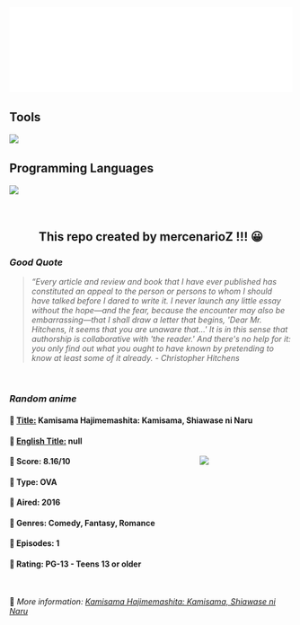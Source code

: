 
<img src="svg/nai.svg" />

<p>
  <h2>Tools</h2>
  <a href="https://skillicons.dev">
    <img src="https://skillicons.dev/icons?i=git,bash,vim,ubuntu,tensorflow,pytorch,docker,raspberrypi" />
  </a>

  <br />

  <h2>Programming Languages</h2>

  <a href="https://skillicons.dev">
    <img src="https://skillicons.dev/icons?i=python,c,cpp" />
  </a>
</p>

<br />

<h2 align="center">This repo created by mercenarioZ !!! 😀</h2>
<h3><i>Good Quote</i></h3>

<blockquote>
<i>
“Every article and review and book that I have ever published has constituted an appeal to the person or persons to whom I should have talked before I dared to write it. I never launch any little essay without the hope—and the fear, because the encounter may also be embarrassing—that I shall draw a letter that begins, 'Dear Mr. Hitchens, it seems that you are unaware that…' It is in this sense that authorship is collaborative with 'the reader.' And there's no help for it: you only find out what you ought to have known by pretending to know at least some of it already. - Christopher Hitchens
</i>
</blockquote>

<br />

<h3><i>Random anime</i></h3>

<h4>
  <strong>🥭 <u>Title:</u></strong> Kamisama Hajimemashita: Kamisama, Shiawase ni Naru
</h4>

<h4>🌿 <u>English Title:</u> null</h4>

<img align="right" width="165" src=https://cdn.myanimelist.net/images/anime/4/83437.jpg />

<h4>🌱 Score: 8.16/10</h4>

<h4>🌲 Type: OVA</h4>

<h4>🌴 Aired: 2016</h4>

<h4>🌵 Genres: Comedy, Fantasy, Romance</h4>

<h4>🥑 Episodes: 1</h4>

<h4>🍏 Rating: PG-13 - Teens 13 or older</h4>

<br />

🍂 *More information: [Kamisama Hajimemashita: Kamisama, Shiawase ni Naru](https://myanimelist.net/anime/33323/Kamisama_Hajimemashita__Kamisama_Shiawase_ni_Naru)*
    